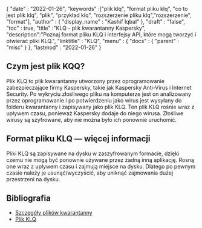 {
  "date" : "2022-01-26",
  "keywords" :["plik klq", "format pliku klq", "co to jest plik klq", "plik", "przykład klq", "rozszerzenie pliku klq","rozszerzenie", "format"],
  "author" : {
    "display_name" : "Kashif Iqbal"
},
  "draft" : "false",
  "toc" : true,
  "title" :"KLQ - plik kwarantanny Kaspersky",
  "description":"Poznaj format pliku KLQ i interfejsy API, które mogą tworzyć i otwierać pliki KLQ.",
  "linktitle" : "KLQ",
  "menu" : {
    "docs" : {
      "parent" : "misc"
}
},
  "lastmod" : "2022-01-26"
}

## Czym jest plik KQQ?

Plik KLQ to plik kwarantanny utworzony przez oprogramowanie zabezpieczające firmy Kaspersky, takie jak Kaspersky Anti-Virus i Internet Security. Po wykryciu złośliwego pliku na komputerze jest on analizowany przez oprogramowanie i po potwierdzeniu jako wirus jest wysyłany do folderu kwarantanny i zapisywany jako plik KLQ. Ten plik KLQ rośnie wraz z upływem czasu, ponieważ Kaspersky dodaje do niego wirusa. Złośliwe wirusy są szyfrowane, aby nie można było ich ponownie uruchomić.

## Format pliku KLQ — więcej informacji

Pliki KLQ są zapisywane na dysku w zaszyfrowanym formacie, dzięki czemu nie mogą być ponownie używane przez żadną inną aplikację. Rosną one wraz z upływem czasu i zajmują miejsce na dysku. Dlatego po pewnym czasie należy je usunąć/wyczyścić, aby uniknąć zajmowania dużej przestrzeni na dysku.

## Bibliografia

* [Szczegóły plików kwarantanny](https://forum.kaspersky.com/)
* [Plik KLQ](https://community.kaspersky.com/search?q=klq%20file)

